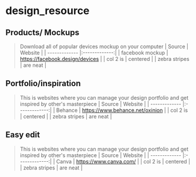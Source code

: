 # design_resource

## Products/ Mockups
> Download all of popular devices mockup on your computer
| Source              | Website           |
| -------------       |:-------------:|
| facebook mockup     | https://facebook.design/devices |
| col 2 is            | centered      |
| zebra stripes       | are neat      |

## Portfolio/inspiration 
> This is websites where you can manage your design portfolio and get inspired by other's masterpiece 
| Source              | Website           |
| -------------       |:-------------:|
| Behance             | https://www.behance.net/oxinion |
| col 2 is            | centered      |
| zebra stripes       | are neat      |

## Easy edit
> This is websites where you can manage your design portfolio and get inspired by other's masterpiece 
| Source              | Website           |
| -------------       |:-------------:|
| Canva               | https://www.canva.com/ |
| col 2 is            | centered      |
| zebra stripes       | are neat      |
